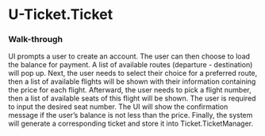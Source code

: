 # U-Ticket.Ticket 

### Walk-through

UI prompts a user to create an account. The user can then choose to load the balance for payment. A list of available routes (departure - destination) will pop up. Next, the user needs to select their choice for a preferred route, then a list of available flights will be shown with their information containing the price for each flight. Afterward, the user needs to pick a flight number, then a list of available seats of this flight will be shown. The user is required to input the desired seat number. The UI will show the confirmation message if the user’s balance is not less than the price. Finally, the system will generate a corresponding ticket and store it into Ticket.TicketManager.

